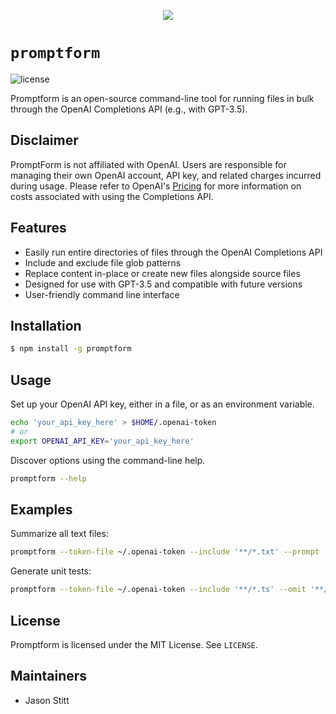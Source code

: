 <p align="center"><img src="https://user-images.githubusercontent.com/13382947/227810702-33115918-c284-47b0-a232-3952447ef71b.png"></p>

# `promptform`

![license](https://img.shields.io/badge/license-MIT-green)

Promptform is an open-source command-line tool for running files in bulk through the OpenAI Completions API (e.g., with GPT-3.5).

## Disclaimer

PromptForm is not affiliated with OpenAI. Users are responsible for managing their own OpenAI account, API key, and related charges incurred during usage. Please refer to OpenAI's [Pricing](https://openai.com/pricing) for more information on costs associated with using the Completions API.

## Features

- Easily run entire directories of files through the OpenAI Completions API
- Include and exclude file glob patterns
- Replace content in-place or create new files alongside source files
- Designed for use with GPT-3.5 and compatible with future versions
- User-friendly command line interface

## Installation

```bash
$ npm install -g promptform
```

## Usage

Set up your OpenAI API key, either in a file, or as an environment variable.

```bash
echo 'your_api_key_here' > $HOME/.openai-token
# or
export OPENAI_API_KEY='your_api_key_here'
```

Discover options using the command-line help.

```bash
promptform --help
```

## Examples

Summarize all text files:

```bash
promptform --token-file ~/.openai-token --include '**/*.txt' --prompt 'Summarize this text:' --extension '.summary.txt'
```

Generate unit tests:

```bash
promptform --token-file ~/.openai-token --include '**/*.ts' --omit '**/*.test.ts' --prompt 'Output only code and do not explain. Write unit tests for this TypeScript module:' --extension '.test.ts'
```

## License

Promptform is licensed under the MIT License. See `LICENSE`.

## Maintainers

* Jason Stitt
